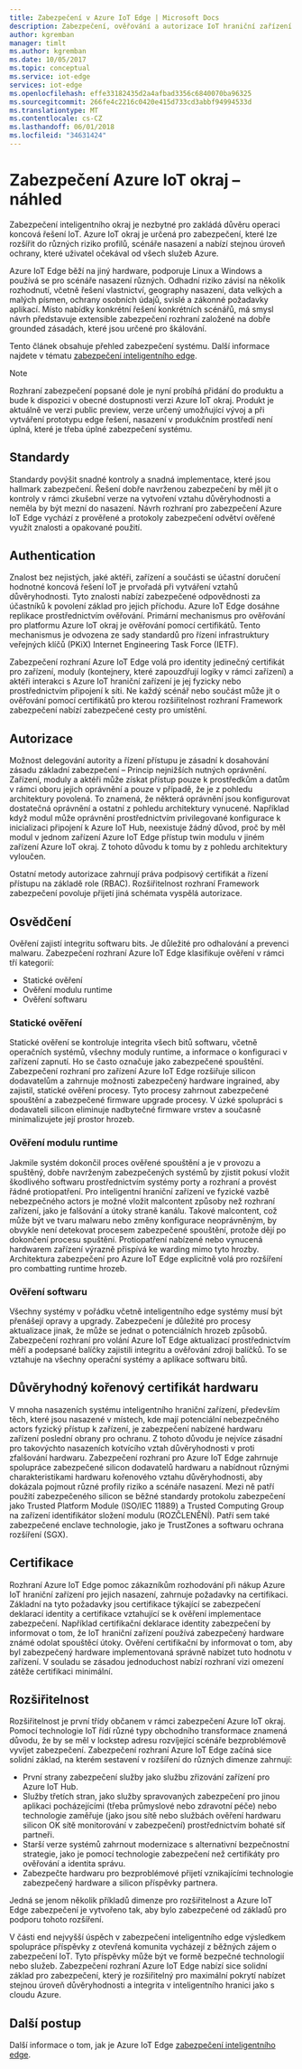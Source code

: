 ```yaml
---
title: Zabezpečení v Azure IoT Edge | Microsoft Docs
description: Zabezpečení, ověřování a autorizace IoT hraniční zařízení
author: kgremban
manager: timlt
ms.author: kgremban
ms.date: 10/05/2017
ms.topic: conceptual
ms.service: iot-edge
services: iot-edge
ms.openlocfilehash: effe33182435d2a4afbad3356c6840070ba96325
ms.sourcegitcommit: 266fe4c2216c0420e415d733cd3abbf94994533d
ms.translationtype: MT
ms.contentlocale: cs-CZ
ms.lasthandoff: 06/01/2018
ms.locfileid: "34631424"
---
```

# <a name="securing-azure-iot-edge---preview"></a>Zabezpečení Azure IoT okraj – náhled

Zabezpečení inteligentního okraj je nezbytné pro zakládá důvěru operaci koncová řešení IoT. Azure IoT okraj je určená pro zabezpečení, které lze rozšířit do různých riziko profilů, scénáře nasazení a nabízí stejnou úroveň ochrany, které uživatel očekával od všech služeb Azure.

Azure IoT Edge běží na jiný hardware, podporuje Linux a Windows a používá se pro scénáře nasazení různých.  Odhadní riziko závisí na několik rozhodnutí, včetně řešení vlastnictví, geography nasazení, data velkých a malých písmen, ochrany osobních údajů, svislé a zákonné požadavky aplikací.  Místo nabídky konkrétní řešení konkrétních scénářů, má smysl návrh představuje extensible zabezpečení rozhraní založené na dobře grounded zásadách, které jsou určené pro škálování. 
 
Tento článek obsahuje přehled zabezpečení systému. Další informace najdete v tématu [zabezpečení inteligentního edge][lnk-edge-blog].

>[!NOTE]
>Rozhraní zabezpečení popsané dole je nyní probíhá přidání do produktu a bude k dispozici v obecné dostupnosti verzi Azure IoT okraj. Produkt je aktuálně ve verzi public preview, verze určený umožňující vývoj a při vytváření prototypu edge řešení, nasazení v produkčním prostředí není úplná, které je třeba úplné zabezpečení systému.   

## <a name="standards"></a>Standardy

Standardy povýšit snadné kontroly a snadná implementace, které jsou hallmark zabezpečení.  Řešení dobře navrženou zabezpečení by měl jít o kontroly v rámci zkušební verze na vytvoření vztahu důvěryhodnosti a neměla by být mezní do nasazení.  Návrh rozhraní pro zabezpečení Azure IoT Edge vychází z prověřené a protokoly zabezpečení odvětví ověřené využít znalosti a opakované použití. 

## <a name="authentication"></a>Authentication

Znalost bez nejistých, jaké aktéři, zařízení a součásti se účastní doručení hodnotné koncová řešení IoT je prvořadá při vytváření vztahů důvěryhodnosti.  Tyto znalosti nabízí zabezpečené odpovědnosti za účastníků k povolení základ pro jejich příchodu.  Azure IoT Edge dosáhne replikace prostřednictvím ověřování.  Primární mechanismus pro ověřování pro platformu Azure IoT okraj je ověřování pomocí certifikátů.  Tento mechanismus je odvozena ze sady standardů pro řízení infrastruktury veřejných klíčů (PKiX) Internet Engineering Task Force (IETF).     

Zabezpečení rozhraní Azure IoT Edge volá pro identity jedinečný certifikát pro zařízení, moduly (kontejnery, které zapouzdřují logiky v rámci zařízení) a aktéři interakci s Azure IoT hraniční zařízení je jej fyzicky nebo prostřednictvím připojení k síti.  Ne každý scénář nebo součást může jít o ověřování pomocí certifikátů pro kterou rozšiřitelnost rozhraní Framework zabezpečení nabízí zabezpečené cesty pro umístění. 

## <a name="authorization"></a>Autorizace

Možnost delegování autority a řízení přístupu je zásadní k dosahování zásadu základní zabezpečení – Princip nejnižších nutných oprávnění.  Zařízení, moduly a aktéři může získat přístup pouze k prostředkům a datům v rámci oboru jejich oprávnění a pouze v případě, že je z pohledu architektury povolená.  To znamená, že některá oprávnění jsou konfigurovat dostatečná oprávnění a ostatní z pohledu architektury vynucené.  Například když modul může oprávnění prostřednictvím privilegované konfigurace k inicializaci připojení k Azure IoT Hub, neexistuje žádný důvod, proč by měl modul v jednom zařízení Azure IoT Edge přístup twin modulu v jiném zařízení Azure IoT okraj.  Z tohoto důvodu k tomu by z pohledu architektury vyloučen. 

Ostatní metody autorizace zahrnují práva podpisový certifikát a řízení přístupu na základě role (RBAC).  Rozšiřitelnost rozhraní Framework zabezpečení povoluje přijetí jiná schémata vyspělá autorizace. 

## <a name="attestation"></a>Osvědčení

Ověření zajistí integritu softwaru bits.  Je důležité pro odhalování a prevenci malwaru.  Zabezpečení rozhraní Azure IoT Edge klasifikuje ověření v rámci tří kategorií:

* Statické ověření
* Ověření modulu runtime
* Ověření softwaru

### <a name="static-attestation"></a>Statické ověření

Statické ověření se kontroluje integrita všech bitů softwaru, včetně operačních systémů, všechny moduly runtime, a informace o konfiguraci v zařízení zapnutí.  Ho se často označuje jako zabezpečené spouštění.  Zabezpečení rozhraní pro zařízení Azure IoT Edge rozšiřuje silicon dodavatelům a zahrnuje možnosti zabezpečený hardware ingrained, aby zajistil, statické ověření procesy. Tyto procesy zahrnout zabezpečené spouštění a zabezpečené firmware upgrade procesy.  V úzké spolupráci s dodavateli silicon eliminuje nadbytečné firmware vrstev a současně minimalizujete její prostor hrozeb. 

### <a name="runtime-attestation"></a>Ověření modulu runtime

Jakmile systém dokončil proces ověřené spouštění a je v provozu a spuštěný, dobře navrženým zabezpečených systémů by zjistit pokusí vložit škodlivého softwaru prostřednictvím systémy porty a rozhraní a provést řádné protiopatření.  Pro inteligentní hraniční zařízení ve fyzické vazbě nebezpečného actors je možné vložit malcontent způsoby než rozhraní zařízení, jako je falšování a útoky straně kanálu.   Takové malcontent, což může být ve tvaru malwaru nebo změny konfigurace neoprávněným, by obvykle není detekovat procesem zabezpečené spouštění, protože dějí po dokončení procesu spuštění.  Protiopatření nabízené nebo vynucená hardwarem zařízení výrazně přispívá ke warding mimo tyto hrozby.  Architektura zabezpečení pro Azure IoT Edge explicitně volá pro rozšíření pro combatting runtime hrozeb.     

### <a name="software-attestation"></a>Ověření softwaru

Všechny systémy v pořádku včetně inteligentního edge systémy musí být přenášejí opravy a upgrady.  Zabezpečení je důležité pro procesy aktualizace jinak, že může se jednat o potenciálních hrozeb způsobů.  Zabezpečení rozhraní pro volání Azure IoT Edge aktualizací prostřednictvím měří a podepsané balíčky zajistili integritu a ověřování zdroji balíčků.  To se vztahuje na všechny operační systémy a aplikace softwaru bitů. 

## <a name="hardware-root-of-trust"></a>Důvěryhodný kořenový certifikát hardwaru

V mnoha nasazeních systému inteligentního hraniční zařízení, především těch, které jsou nasazené v místech, kde mají potenciální nebezpečného actors fyzický přístup k zařízení, je zabezpečení nabízené hardwaru zařízení poslední obrany pro ochranu.  Z tohoto důvodu je nejvíce zásadní pro takovýchto nasazeních kotvícího vztah důvěryhodnosti v proti zfalšování hardwaru.  Zabezpečení rozhraní pro Azure IoT Edge zahrnuje spolupráce zabezpečené silicon dodavatelů hardwaru a nabídnout různými charakteristikami hardwaru kořenového vztahu důvěryhodnosti, aby dokázala pojmout různé profily riziko a scénáře nasazení. Mezi ně patří použití zabezpečeného silicon se běžné standardy protokolu zabezpečení jako Trusted Platform Module (ISO/IEC 11889) a Trusted Computing Group na zařízení identifikátor složení modulu (ROZČLENĚNÍ).  Patří sem také zabezpečené enclave technologie, jako je TrustZones a softwaru ochrana rozšíření (SGX). 

## <a name="certification"></a>Certifikace

Rozhraní Azure IoT Edge pomoc zákazníkům rozhodování při nákup Azure IoT hraniční zařízení pro jejich nasazení, zahrnuje požadavky na certifikaci.  Základní na tyto požadavky jsou certifikace týkající se zabezpečení deklarací identity a certifikace vztahující se k ověření implementace zabezpečení.  Například certifikační deklarace identity zabezpečení by informovat o tom, že IoT hraniční zařízení používá zabezpečený hardware známé odolat spouštěcí útoky. Ověření certifikační by informovat o tom, aby byl zabezpečený hardware implementovaná správně nabízet tuto hodnotu v zařízení.  V souladu se zásadou jednoduchost nabízí rozhraní vizi omezení zátěže certifikaci minimální.   

## <a name="extensibility"></a>Rozšiřitelnost

Rozšiřitelnost je první třídy občanem v rámci zabezpečení Azure IoT okraj.  Pomocí technologie IoT řídí různé typy obchodního transformace znamená důvodu, že by se měl v lockstep adresu rozvíjející scénáře bezproblémově vyvíjet zabezpečení.  Zabezpečení rozhraní Azure IoT Edge začíná sice solidní základ, na kterém sestavení v rozšíření do různých dimenze zahrnují: 

* První strany zabezpečení služby jako službu zřizování zařízení pro Azure IoT Hub.
* Služby třetích stran, jako služby spravovaných zabezpečení pro jinou aplikaci pocházejícími (třeba průmyslové nebo zdravotní péče) nebo technologie zaměřuje (jako jsou sítě nebo službách ověření hardwaru silicon OK sítě monitorování v zabezpečení) prostřednictvím bohaté síť partneři.
* Starší verze systémů zahrnout modernizace s alternativní bezpečnostní strategie, jako je pomocí technologie zabezpečení než certifikáty pro ověřování a identita správu.
* Zabezpečte hardwaru pro bezproblémové přijetí vznikajícími technologie zabezpečený hardware a silicon příspěvky partnera.

Jedná se jenom několik příkladů dimenze pro rozšiřitelnost a Azure IoT Edge zabezpečení je vytvořeno tak, aby bylo zabezpečené od základů pro podporu tohoto rozšíření. 

V části end nejvyšší úspěch v zabezpečení inteligentního edge výsledkem spolupráce příspěvky z otevřená komunita vycházejí z běžných zájem o zabezpečení IoT.  Tyto příspěvky může být ve formě bezpečné technologií nebo služeb.  Zabezpečení rozhraní Azure IoT Edge nabízí sice solidní základ pro zabezpečení, který je rozšiřitelný pro maximální pokrytí nabízet stejnou úroveň důvěryhodnosti a integrita v inteligentního hranici jako s cloudu Azure.  

## <a name="next-steps"></a>Další postup

Další informace o tom, jak je Azure IoT Edge [zabezpečení inteligentního edge][lnk-edge-blog].

<!-- Links -->
[lnk-edge-blog]: https://azure.microsoft.com/blog/securing-the-intelligent-edge/ 